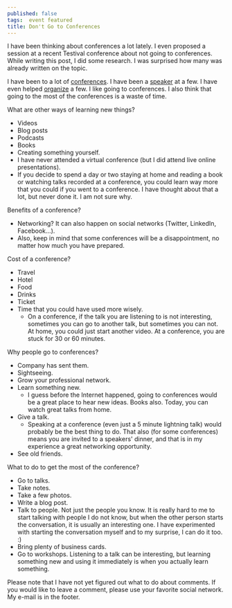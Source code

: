 ```yaml
---
published: false
tags:  event featured
title: Don't Go to Conferences
---
```

I have been thinking about conferences a lot lately. I even proposed a session at a recent Testival conference about not going to conferences. While writing this post, I did some research. I was surprised how many was already written on the topic.

I have been to a lot of [conferences](/event). I have been a [speaker](/speaker) at a few. I have even helped [organize](/organizer) a few. I like going to conferences. I also think that going to the most of the conferences is a waste of time.

What are other ways of learning new things?

- Videos
- Blog posts
- Podcasts
- Books
- Creating something yourself.
- I have never attended a virtual conference (but I did attend live online presentations).
- If you decide to spend a day or two staying at home and reading a book or watching talks recorded at a conference, you could learn way more that you could if you went to a conference. I have thought about that a lot, but never done it. I am not sure why.

Benefits of a conference?

- Networking? It can also happen on social networks (Twitter, LinkedIn, Facebook...).
- Also, keep in mind that some conferences will be a disappointment, no matter how much you have prepared.

Cost of a conference?

- Travel
- Hotel
- Food
- Drinks
- Ticket
- Time that you could have used more wisely.
  - On a conference, if the talk you are listening to is not interesting, sometimes you can go to another talk, but sometimes you can not. At home, you could just start another video. At a conference, you are stuck for 30 or 60 minutes.

Why people go to conferences?

- Company has sent them.
- Sightseeing.
- Grow your professional network.
- Learn something new.
  - I guess before the Internet happened, going to conferences would be a great place to hear new ideas. Books also. Today, you can watch great talks from home.
- Give a talk.
  - Speaking at a conference (even just a 5 minute lightning talk) would probably be the best thing to do. That also (for some conferences) means you are invited to a speakers' dinner, and that is in my experience a great networking opportunity.
- See old friends.

What to do to get the most of the conference?

- Go to talks.
- Take notes.
- Take a few photos.
- Write a blog post.
- Talk to people. Not just the people you know. It is really hard to me to start talking with people I do not know, but when the other person starts the conversation, it is usually an interesting one. I have experimented with starting the conversation myself and to my surprise, I can do it too. :)
- Bring plenty of business cards.
- Go to workshops. Listening to a talk can be interesting, but learning something new and using it immediately is when you actually learn something.

Please note that I have not yet figured out what to do about comments. If you would like to leave a comment, please use your favorite social network. My e-mail is in the footer.
